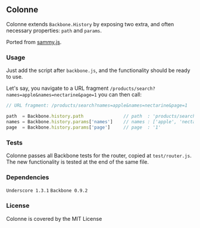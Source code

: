 ## Colonne

Colonne extends `Backbone.History` by exposing two extra, and often necessary properties: `path` and `params`.

Ported from [sammy.js](https://github.com/quirkey/sammy).


### Usage

Just add the script after `backbone.js`, and the functionality should be ready to use.

Let's say, you navigate to a URL fragment `/products/search?names=apple&names=nectarine&page=1` you can then call:

```js
// URL fragment: /products/search?names=apple&names=nectarine&page=1

path  = Backbone.history.path   			// path  : 'products/search'
names = Backbone.history.params['names']    // names : ['apple', 'nectarine']
page  = Backbone.history.params['page']		// page  : '1'

```

### Tests

Colonne passes all Backbone tests for the router, copied at `test/router.js`. The new functionality is tested at the end of the same file.


### Dependencies

`Underscore 1.3.1`
`Backbone 0.9.2`


### License

Colonne is covered by the MIT License